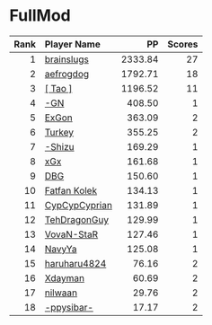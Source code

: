 # FullMod
| Rank | Player Name |  PP  | Scores |
| ----:|:----------- | ----:| ------:|
| 1 | [brainslugs](https://osu.ppy.sh/u/1911387) | 2333.84 | 27 |
| 2 | [aefrogdog](https://osu.ppy.sh/u/4178672) | 1792.71 | 18 |
| 3 | [[ Tao ]](https://osu.ppy.sh/u/2167041) | 1196.52 | 11 |
| 4 | [-GN](https://osu.ppy.sh/u/895581) | 408.50 | 1 |
| 5 | [ExGon](https://osu.ppy.sh/u/214187) | 363.09 | 2 |
| 6 | [Turkey](https://osu.ppy.sh/u/762193) | 355.25 | 2 |
| 7 | [-Shizu](https://osu.ppy.sh/u/5245310) | 169.29 | 1 |
| 8 | [xGx](https://osu.ppy.sh/u/3790274) | 161.68 | 1 |
| 9 | [DBG](https://osu.ppy.sh/u/2526272) | 150.60 | 1 |
| 10 | [Fatfan Kolek](https://osu.ppy.sh/u/2308676) | 134.13 | 1 |
| 11 | [CypCypCyprian](https://osu.ppy.sh/u/2380544) | 131.89 | 1 |
| 12 | [TehDragonGuy](https://osu.ppy.sh/u/6177661) | 129.99 | 1 |
| 13 | [VovaN-StaR](https://osu.ppy.sh/u/930235) | 127.46 | 1 |
| 14 | [NavyYa](https://osu.ppy.sh/u/2379437) | 125.08 | 1 |
| 15 | [haruharu4824](https://osu.ppy.sh/u/5173615) | 76.16 | 2 |
| 16 | [Xdayman](https://osu.ppy.sh/u/4554049) | 60.69 | 2 |
| 17 | [nilwaan](https://osu.ppy.sh/u/4727900) | 29.76 | 2 |
| 18 | [-ppysibar-](https://osu.ppy.sh/u/6577722) | 17.17 | 2 |
